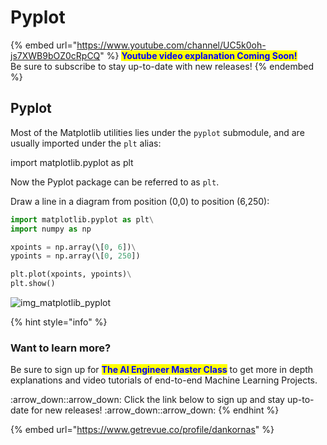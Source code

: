 # Pyplot

{% embed url="https://www.youtube.com/channel/UC5k0oh-js7XWB9bOZ0cRpCQ" %}
<mark style="color:blue;">**Youtube video explanation Coming Soon!**</mark> \
Be sure to subscribe to stay up-to-date with new releases!
{% endembed %}

## Pyplot

Most of the Matplotlib utilities lies under the `pyplot` submodule, and are usually imported under the `plt` alias:

import matplotlib.pyplot as plt

Now the Pyplot package can be referred to as `plt`.

Draw a line in a diagram from position (0,0) to position (6,250):

```python
import matplotlib.pyplot as plt\
import numpy as np

xpoints = np.array(\[0, 6])\
ypoints = np.array(\[0, 250])

plt.plot(xpoints, ypoints)\
plt.show()
```

![img_matplotlib_pyplot](https://user-images.githubusercontent.com/86244964/197040813-ace82920-82fc-41ee-abf6-33b37e9d5305.png)

{% hint style="info" %}
### Want to learn more?

Be sure to sign up for <mark style="color:blue;">**The AI Engineer Master Class**</mark> to get more in depth explanations and video tutorials of end-to-end Machine Learning Projects.&#x20;

:arrow\_down::arrow\_down: Click the link below to sign up and stay up-to-date for new releases! :arrow\_down::arrow\_down:
{% endhint %}

{% embed url="https://www.getrevue.co/profile/dankornas" %}
